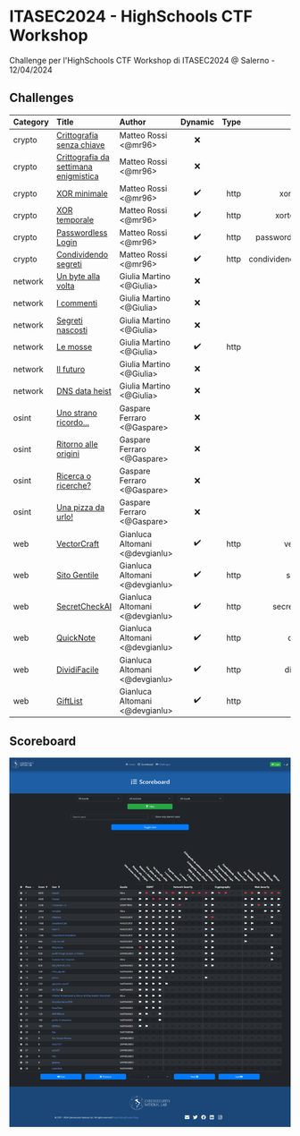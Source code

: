 # ITASEC2024 - HighSchools CTF Workshop

Challenge per l'HighSchools CTF Workshop di ITASEC2024 @ Salerno - 12/04/2024

## Challenges

| Category | Title                                             | Author                         | Dynamic            | Type  | Url                                    | Port  |
| :------- | :------------------------------------------------ | :----------------------------- | :----------------: | ----: | -------------------------------------: | :---: |
| crypto   | [Crittografia senza chiave](crypto01)             | Matteo Rossi <@mr96>           | :x:                |       |                                        |       |
| crypto   | [Crittografia da settimana enigmistica](crypto02) | Matteo Rossi <@mr96>           | :x:                |       |                                        |       |
| crypto   | [XOR minimale](crypto03)                          | Matteo Rossi <@mr96>           | :heavy_check_mark: | http  | xorminimale.challs.olicyber.it         | 80    |
| crypto   | [XOR temporale](crypto04)                         | Matteo Rossi <@mr96>           | :heavy_check_mark: | http  | xortemporale.challs.olicyber.it        | 80    |
| crypto   | [Passwordless Login](crypto05)                    | Matteo Rossi <@mr96>           | :heavy_check_mark: | http  | passwordlesslogin.challs.olicyber.it   | 80    |
| crypto   | [Condividendo segreti](crypto06)                  | Matteo Rossi <@mr96>           | :heavy_check_mark: | http  | condividendosegreti.challs.olicyber.it | 80    |
| network  | [Un byte alla volta](network01)                   | Giulia Martino <@Giulia>       | :x:                |       |                                        |       |
| network  | [I commenti](network02)                           | Giulia Martino <@Giulia>       | :x:                |       |                                        |       |
| network  | [Segreti nascosti](network03)                     | Giulia Martino <@Giulia>       | :x:                |       |                                        |       |
| network  | [Le mosse](network04)                             | Giulia Martino <@Giulia>       | :heavy_check_mark: | http  | lemosse.challs.olicyber.it             | 80    |
| network  | [Il futuro](network05)                            | Giulia Martino <@Giulia>       | :x:                |       |                                        |       |
| network  | [DNS data heist](network06)                       | Giulia Martino <@Giulia>       | :x:                |       |                                        |       |
| osint    | [Uno strano ricordo...](osint01)                  | Gaspare Ferraro <@Gaspare>     | :x:                |       |                                        |       |
| osint    | [Ritorno alle origini](osint02)                   | Gaspare Ferraro <@Gaspare>     | :x:                |       |                                        |       |
| osint    | [Ricerca o ricerche?](osint03)                    | Gaspare Ferraro <@Gaspare>     | :x:                |       |                                        |       |
| osint    | [Una pizza da urlo!](osint04)                     | Gaspare Ferraro <@Gaspare>     | :x:                |       |                                        |       |
| web      | [VectorCraft](web01)                              | Gianluca Altomani <@devgianlu> | :heavy_check_mark: | http  | vectorcraft.challs.olicyber.it         | 80    |
| web      | [Sito Gentile](web02)                             | Gianluca Altomani <@devgianlu> | :heavy_check_mark: | http  | sitogentile.challs.olicyber.it         | 80    |
| web      | [SecretCheckAI](web03)                            | Gianluca Altomani <@devgianlu> | :heavy_check_mark: | http  | secretcheckai.challs.olicyber.it       | 80    |
| web      | [QuickNote](web04)                                | Gianluca Altomani <@devgianlu> | :heavy_check_mark: | http  | quicknote.challs.olicyber.it           | 80    |
| web      | [DividiFacile](web05)                             | Gianluca Altomani <@devgianlu> | :heavy_check_mark: | http  | dividifacile.challs.olicyber.it        | 80    |
| web      | [GiftList](web06)                                 | Gianluca Altomani <@devgianlu> | :heavy_check_mark: | http  | giftlist.challs.olicyber.it            | 80    |

## Scoreboard

![scoreboard](scoreboard.png)
